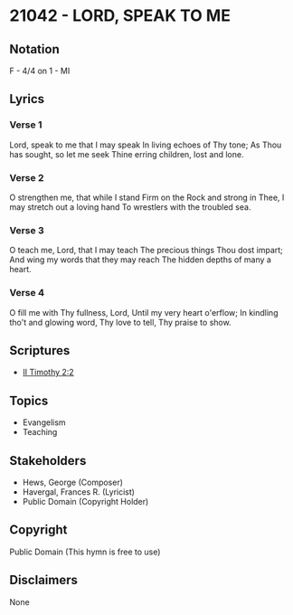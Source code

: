 # 21042 - LORD, SPEAK TO ME

## Notation

F - 4/4 on 1 - MI

## Lyrics

### Verse 1

Lord, speak to me that I may speak In living echoes of Thy tone; As Thou has sought, so let me seek Thine erring children, lost and lone.

### Verse 2

O strengthen me, that while I stand Firm on the Rock and strong in Thee, I may stretch out a loving hand To wrestlers with the troubled sea.

### Verse 3

O teach me, Lord, that I may teach The precious things Thou dost impart; And wing my words that they may reach The hidden depths of many a heart.

### Verse 4

O fill me with Thy fullness, Lord, Until my very heart o'erflow; In kindling tho't and glowing word, Thy love to tell, Thy praise to show.


## Scriptures

- [II Timothy 2:2](https://www.biblegateway.com/passage/?search=II%20Timothy%202%3A2)

## Topics

- Evangelism
- Teaching

## Stakeholders

- Hews, George (Composer)
- Havergal, Frances R. (Lyricist)
- Public Domain (Copyright Holder)

## Copyright

Public Domain
(This hymn is free to use)

## Disclaimers

None

